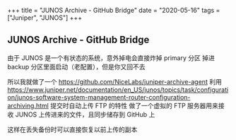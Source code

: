 +++
title = "JUNOS Archive - GitHub Bridge"
date = "2020-05-16"
tags = ["Juniper", "JUNOS"]
+++

## JUNOS Archive - GitHub Bridge

由于 JUNOS 是一个有状态的系统，意外掉电会直接炸掉 primary 分区
掉进 backup 分区里面启动（老配置），但是你又回不去

所以我就做了一个 <https://github.com/NiceLabs/juniper-archive-agent>
利用 <https://www.juniper.net/documentation/en_US/junos/topics/task/configuration/junos-software-system-management-router-configuration-archiving.html> 提交时自动上传 FTP 的特性
做了一个虚拟的 FTP 服务器用来接收 JUNOS 上传进来的文件，且同步储存到 GitHub 上

这样在丢失备份时可以直接恢复以前上传的副本
